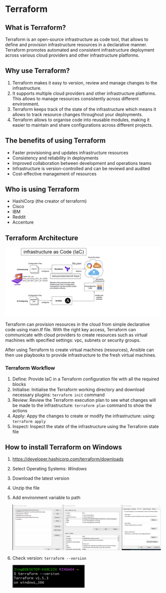 # Terraform

## What is Terraform?
Terraform is an open-source infrastructure as code tool, that allows to define and provision infrastructure resources in a declarative manner. Terraform promotes automated and consistent infrastructure deployment across various cloud providers and other infrastructure platforms.

## Why use Terraform?
1) Terraform makes it easy to version, review and manage changes to the infrastructure.
2) It supports multiple cloud providers and other infrastructure platforms. This allows to manage resources consistently across different environment.
3) Terraform keeps track of the state of the infrastructure which means it allows to track resource changes throughout your deployments.
4) Terraform allows to organise code into reusable modules, making it easier to maintain and share configurations across different projects.

## The benefits of using Terraform
* Faster provisioning and updates infrastructure resources
* Consistency and reliability in deployments
* Improved collaboration between development and operations teams
* Infrastructure is version-controlled and can be reviewd and audited
* Cost-effective management of resources

## Who is using Terraform
* HashiCorp (the creator of terraform)
* Cisco
* IBM
* Reddit
* Accenture

## Terraform Architecture

![terraform architecture](images/tf_arch.png)

Terraform can provision resources in the cloud from simple declarative code using main.tf file. With the right key access, Terraform can communicate with cloud providers to create resources such as virtual machines with specified settings: vpc, subnets or security groups.

After using Terraform to create virtual machines (resources), Ansible can then use playbooks to provide infrastructure to the fresh virtual machines.

### Terraform Workflow
1) Define: Provide IaC in a Terraform configuration file with all the required blocks
2) Initialise: Initialise the Terraform working directory and download necessary plugins: `terraform init` command
3) Review: Review the Terraform execution plan to see what changes will be made to the infrastructure: `terraform plan` command to show the actions
4) Apply: Appy the changes to create or modify the infrastructure: using: `terraform apply`
5) Inspect: Inspect the state of the infrastructure using the Terraform state file  

## How to install Terraform on Windows
1) https://developer.hashicorp.com/terraform/downloads
2) Select Operating Systems: *Windows*
3) Download the latest version
4) Unzip the file
5) Add environment variable to path     
   
   ![add env var to path](images/env_var.png)

6) Check version: `terraform --version`
   
   ![version](images/version.png)